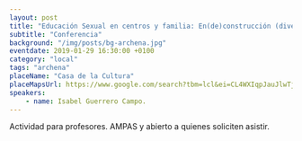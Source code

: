 ```yaml
---
layout: post
title: "Educación Sexual en centros y familia: En(de)construcción (diversidades sexuales), Macedonia (Cómo me trato yo y como dejo que me traten los demás)."
subtitle: "Conferencia"
background: "/img/posts/bg-archena.jpg"
eventdate: 2019-01-29 16:30:00 +0100
category: "local"
tags: "archena"
placeName: "Casa de la Cultura"
placeMapsUrl: https://www.google.com/search?tbm=lcl&ei=CL4WXIqpJauJlwTjmoWADg&q=Casa+de+Cultura-Salo%CC%81n+de+actos+y+Teatro+Villa+de+Archena&oq=Casa+de+Cultura-Salo%CC%81n+de+actos+y+Teatro+Villa+de+Archena&gs_l=psy-ab.3...508958.508958.0.509997.1.1.0.0.0.0.283.283.2-1.1.0....0...1c.2.64.psy-ab..0.0.0....0.wwGG0tMczIQ#rlfi=hd:;si:1832618815544458954;mv:!1m2!1d38.11733927731903!2d-1.29802983956161!2m2!1d38.11697932268097!2d-1.2984873604383904
speakers:
    - name: Isabel Guerrero Campo.
---
```


Actividad para profesores. AMPAS y abierto a quienes soliciten asistir.